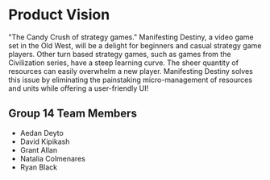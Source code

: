 # Product Vision
"The Candy Crush of strategy games." Manifesting Destiny, a video game set in the Old West, will be a delight for beginners and casual strategy game players. Other turn based strategy games, such as games from the Civilization series, have a steep learning curve. The sheer quantity of resources can easily overwhelm a new player. Manifesting Destiny solves this issue by eliminating the painstaking micro-management of resources and units while offering a user-friendly UI!

## Group 14 Team Members
* Aedan Deyto
* David Kipikash
* Grant Allan
* Natalia Colmenares
* Ryan Black

